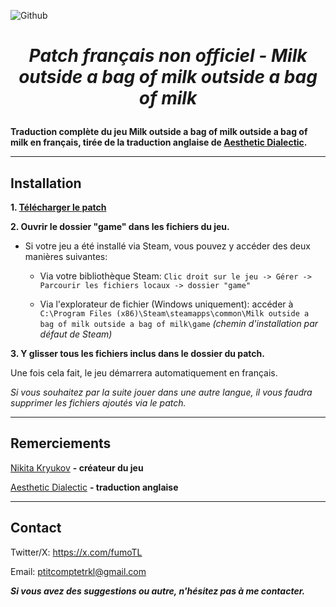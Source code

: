 ![Github](https://github.com/fumobern/Milk2-french/assets/174740931/4c18134b-b05b-4259-9ea1-b5b525d66c0c)
 # _<p align="center"> Patch français non officiel - Milk outside a bag of milk outside a bag of milk </p>_ #

__Traduction complète du jeu Milk outside a bag of milk outside a bag of milk en français, tirée de la traduction anglaise de [Aesthetic Dialectic](https://x.com/adtl48).__

---
## Installation
**1. [Télécharger le patch](https://github.com/fumobern/Milk2-french/releases/tag/v1.0)**

**2. Ouvrir le dossier "game" dans les fichiers du jeu.**

- Si votre jeu a été installé via Steam, vous pouvez y accéder des deux manières suivantes: 

  - Via votre bibliothèque Steam: `Clic droit sur le jeu -> Gérer -> Parcourir les fichiers locaux -> dossier "game"`

  - Via l'explorateur de fichier (Windows uniquement): accéder à `C:\Program Files (x86)\Steam\steamapps\common\Milk outside a bag of milk outside a bag of milk\game` _(chemin d'installation par défaut de Steam)_

**3. Y glisser tous les fichiers inclus dans le dossier du patch.**

Une fois cela fait, le jeu démarrera automatiquement en français.

_Si vous souhaitez par la suite jouer dans une autre langue, il vous faudra supprimer les fichiers ajoutés via le patch._

---
## Remerciements

[Nikita Kryukov](https://x.com/nkt_krkv) **- créateur du jeu**

[Aesthetic Dialectic](https://x.com/adtl48) **- traduction anglaise**

---
## Contact

Twitter/X: https://x.com/fumoTL  
  
Email: ptitcomptetrkl@gmail.com

_**Si vous avez des suggestions ou autre, n'hésitez pas à me contacter.**_

